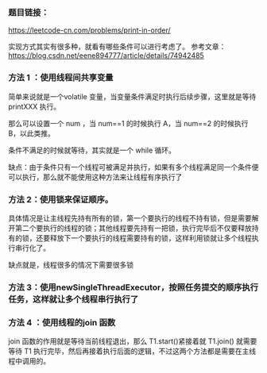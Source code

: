 ### 题目链接：

https://leetcode-cn.com/problems/print-in-order/

实现方式其实有很多种，就看有哪些条件可以进行考虑了。
参考文章：https://blog.csdn.net/eene894777/article/details/74942485


### 方法 1 ：使用线程间共享变量

简单来说就是一个volatile 变量，当变量条件满足时执行后续步骤，这里就是等待printXXX 执行。

那么可以设置一个 num ，当 num==1 的时候执行 A，当 num==2 的时候执行 B，以此类推。

条件不满足的时候就等待，其实就是一个 while 循环。

缺点：由于条件只有一个线程可被满足并执行，如果有多个线程满足同一个条件便可以执行，那么就不能使用这种方法来让线程有序执行了

### 方法 2：使用锁来保证顺序。

具体情况是让主线程先持有所有的锁，第一个要执行的线程不持有锁，但是需要解开第二个要执行的线程的锁；其他线程要先持有一把锁，执行完毕后不仅要释放持有的锁，还要释放下一个要执行的线程需要持有的锁，这样利用锁就让多个线程执行串行化了。

缺点就是，线程很多的情况下需要很多锁

### 方法 3：使用newSingleThreadExecutor，按照任务提交的顺序执行任务，这样就让多个线程串行执行了



### 方法 4 ：使用线程的join 函数

join 函数的作用就是等待当前线程退出，那么 T1.start()紧接着就 T1.join() 就需要等待 T1 执行完毕，然后再接着执行后面的逻辑，不过这两个方法都是需要在主线程中调用的。

